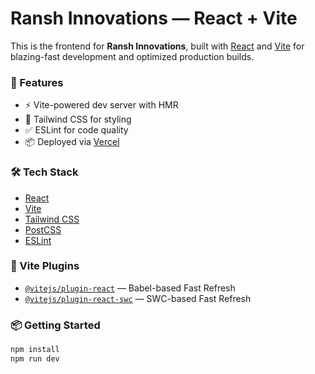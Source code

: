 # Ransh Innovations — React + Vite

This is the frontend for **Ransh Innovations**, built with [React](https://reactjs.org/) and [Vite](https://vitejs.dev/) for blazing-fast development and optimized production builds.

### 🚀 Features

- ⚡️ Vite-powered dev server with HMR
- 🎨 Tailwind CSS for styling
- ✅ ESLint for code quality
- 📦 Deployed via [Vercel](https://vercel.com)

### 🛠️ Tech Stack

- [React](https://reactjs.org/)
- [Vite](https://vitejs.dev/)
- [Tailwind CSS](https://tailwindcss.com/)
- [PostCSS](https://postcss.org/)
- [ESLint](https://eslint.org/)

### 🔌 Vite Plugins

- [`@vitejs/plugin-react`](https://github.com/vitejs/vite-plugin-react/blob/main/packages/plugin-react/README.md) — Babel-based Fast Refresh
- [`@vitejs/plugin-react-swc`](https://github.com/vitejs/vite-plugin-react-swc) — SWC-based Fast Refresh

### 📦 Getting Started

```bash
npm install
npm run dev